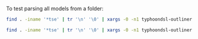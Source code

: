 To test parsing all models from a folder:

``` sh
find . -iname '*tse' | tr '\n' '\0' | xargs -0 -n1 typhoondsl-outliner | grep -i failure | wc -l
```

``` sh
find . -iname '*tse' | tr '\n' '\0' | xargs -0 -n1 typhoondsl-outliner | grep -i success | wc -l
```
